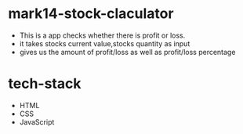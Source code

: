 # mark14-stock-claculator
 - This is a app checks whether there is profit or loss.
 - it takes stocks current value,stocks quantity as input 
 - gives us the amount of profit/loss as well as profit/loss percentage

 # tech-stack
 - HTML
 - CSS
 - JavaScript
 
